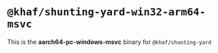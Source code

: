 # `@khaf/shunting-yard-win32-arm64-msvc`

This is the **aarch64-pc-windows-msvc** binary for `@khaf/shunting-yard`
